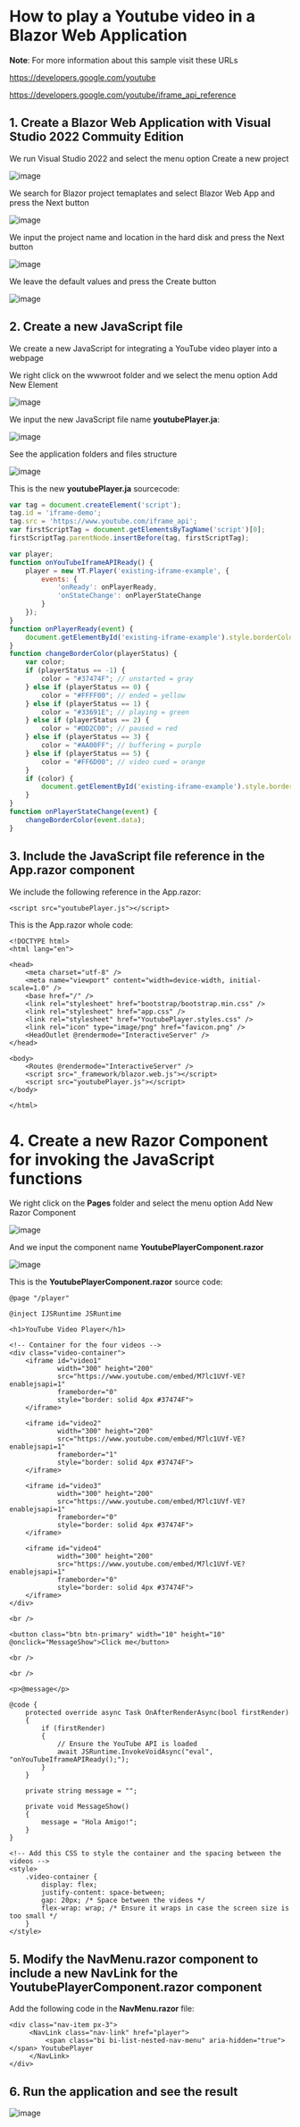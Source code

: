 # How to play a Youtube video in a Blazor Web Application 

**Note**: For more information about this sample visit these URLs 

https://developers.google.com/youtube

https://developers.google.com/youtube/iframe_api_reference

## 1. Create a Blazor Web Application with Visual Studio 2022 Commuity Edition

We run Visual Studio 2022 and select the menu option Create a new project

![image](https://github.com/user-attachments/assets/36ad9e57-6b91-4141-a1d4-779866020809)

We search for Blazor project temaplates and select Blazor Web App and press the Next button

![image](https://github.com/user-attachments/assets/0dd77ecb-c283-400f-8c7d-b5bcd51d0a12)

We input the project name and location in the hard disk and press the Next button

![image](https://github.com/user-attachments/assets/0345e36c-28df-4c06-b92c-27e26c426c66)

We leave the default values and press the Create button

![image](https://github.com/user-attachments/assets/c6b7c316-827d-4a2c-a8cc-70b070455d3b)

## 2. Create a new JavaScript file

We create a new JavaScript for integrating a YouTube video player into a webpage

We right click on the wwwroot folder and we select the menu option Add New Element

![image](https://github.com/user-attachments/assets/1022fea5-27ad-4d72-8e5a-a1c08e2a2f03)

We input the new JavaScript file name **youtubePlayer.ja**:

![image](https://github.com/user-attachments/assets/3485cb66-7a92-491c-8a71-60275635c431)

See the application folders and files structure

![image](https://github.com/user-attachments/assets/062d8983-0dd6-4259-9c24-36a2c5b43920)

This is the new **youtubePlayer.ja** sourcecode:

```javascript
var tag = document.createElement('script');
tag.id = 'iframe-demo';
tag.src = 'https://www.youtube.com/iframe_api';
var firstScriptTag = document.getElementsByTagName('script')[0];
firstScriptTag.parentNode.insertBefore(tag, firstScriptTag);

var player;
function onYouTubeIframeAPIReady() {
    player = new YT.Player('existing-iframe-example', {
        events: {
            'onReady': onPlayerReady,
            'onStateChange': onPlayerStateChange
        }
    });
}
function onPlayerReady(event) {
    document.getElementById('existing-iframe-example').style.borderColor = '#FF6D00';
}
function changeBorderColor(playerStatus) {
    var color;
    if (playerStatus == -1) {
        color = "#37474F"; // unstarted = gray
    } else if (playerStatus == 0) {
        color = "#FFFF00"; // ended = yellow
    } else if (playerStatus == 1) {
        color = "#33691E"; // playing = green
    } else if (playerStatus == 2) {
        color = "#DD2C00"; // paused = red
    } else if (playerStatus == 3) {
        color = "#AA00FF"; // buffering = purple
    } else if (playerStatus == 5) {
        color = "#FF6D00"; // video cued = orange
    }
    if (color) {
        document.getElementById('existing-iframe-example').style.borderColor = color;
    }
}
function onPlayerStateChange(event) {
    changeBorderColor(event.data);
}
```

## 3. Include the JavaScript file reference in the App.razor component

We include the following reference in the App.razor:

```
<script src="youtubePlayer.js"></script>
```

This is the App.razor whole code:

```razor
<!DOCTYPE html>
<html lang="en">

<head>
    <meta charset="utf-8" />
    <meta name="viewport" content="width=device-width, initial-scale=1.0" />
    <base href="/" />
    <link rel="stylesheet" href="bootstrap/bootstrap.min.css" />
    <link rel="stylesheet" href="app.css" />
    <link rel="stylesheet" href="YoutubePlayer.styles.css" />
    <link rel="icon" type="image/png" href="favicon.png" />
    <HeadOutlet @rendermode="InteractiveServer" />
</head>

<body>
    <Routes @rendermode="InteractiveServer" />
    <script src="_framework/blazor.web.js"></script>
    <script src="youtubePlayer.js"></script>
</body>

</html>
```

# 4. Create a new Razor Component for invoking the JavaScript functions

We right click on the **Pages** folder and select the menu option Add New Razor Component

![image](https://github.com/user-attachments/assets/aeb626b0-109e-45ab-946b-f527afaa8b01)

And we input the component name **YoutubePlayerComponent.razor**

![image](https://github.com/user-attachments/assets/e7fd01e3-0a10-45c7-881a-a7949ba0f2c9)

This is the **YoutubePlayerComponent.razor** source code:

```razor
@page "/player"

@inject IJSRuntime JSRuntime

<h1>YouTube Video Player</h1>

<!-- Container for the four videos -->
<div class="video-container">
    <iframe id="video1"
            width="300" height="200"
            src="https://www.youtube.com/embed/M7lc1UVf-VE?enablejsapi=1"
            frameborder="0"
            style="border: solid 4px #37474F">
    </iframe>

    <iframe id="video2"
            width="300" height="200"
            src="https://www.youtube.com/embed/M7lc1UVf-VE?enablejsapi=1"
            frameborder="1"
            style="border: solid 4px #37474F">
    </iframe>

    <iframe id="video3"
            width="300" height="200"
            src="https://www.youtube.com/embed/M7lc1UVf-VE?enablejsapi=1"
            frameborder="0"
            style="border: solid 4px #37474F">
    </iframe>

    <iframe id="video4"
            width="300" height="200"
            src="https://www.youtube.com/embed/M7lc1UVf-VE?enablejsapi=1"
            frameborder="0"
            style="border: solid 4px #37474F">
    </iframe>
</div>

<br />

<button class="btn btn-primary" width="10" height="10" @onclick="MessageShow">Click me</button>

<br />

<br />

<p>@message</p>

@code {
    protected override async Task OnAfterRenderAsync(bool firstRender)
    {
        if (firstRender)
        {
            // Ensure the YouTube API is loaded
            await JSRuntime.InvokeVoidAsync("eval", "onYouTubeIframeAPIReady();");
        }
    }

    private string message = "";

    private void MessageShow()
    {
        message = "Hola Amigo!";
    }
}

<!-- Add this CSS to style the container and the spacing between the videos -->
<style>
    .video-container {
        display: flex;
        justify-content: space-between;
        gap: 20px; /* Space between the videos */
        flex-wrap: wrap; /* Ensure it wraps in case the screen size is too small */
    }
</style>
```

## 5. Modify the NavMenu.razor component to include a new NavLink for the YoutubePlayerComponent.razor component

Add the following code in the **NavMenu.razor** file:

```
<div class="nav-item px-3">
     <NavLink class="nav-link" href="player">
         <span class="bi bi-list-nested-nav-menu" aria-hidden="true"></span> YoutubePlayer
     </NavLink>
</div>
```

## 6. Run the application and see the result

![image](https://github.com/user-attachments/assets/643d0e24-1bb5-4cab-9732-9986fe098f66)

